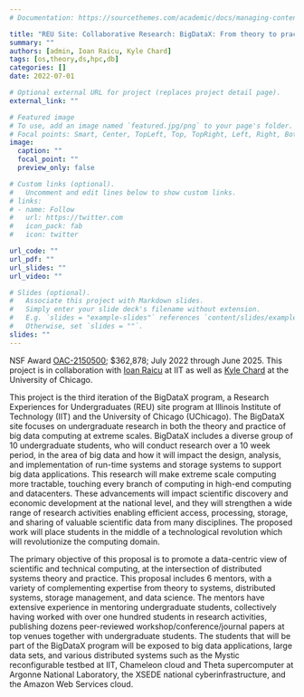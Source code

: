 ```yaml
---
# Documentation: https://sourcethemes.com/academic/docs/managing-content/

title: "REU Site: Collaborative Research: BigDataX: From theory to practice in Big Data computing at eXtreme scales"
summary: ""
authors: [admin, Ioan Raicu, Kyle Chard]
tags: [os,theory,ds,hpc,db]
categories: []
date: 2022-07-01

# Optional external URL for project (replaces project detail page).
external_link: ""

# Featured image
# To use, add an image named `featured.jpg/png` to your page's folder.
# Focal points: Smart, Center, TopLeft, Top, TopRight, Left, Right, BottomLeft, Bottom, BottomRight.
image:
  caption: ""
  focal_point: ""
  preview_only: false

# Custom links (optional).
#   Uncomment and edit lines below to show custom links.
# links:
# - name: Follow
#   url: https://twitter.com
#   icon_pack: fab
#   icon: twitter

url_code: ""
url_pdf: ""
url_slides: ""
url_video: ""

# Slides (optional).
#   Associate this project with Markdown slides.
#   Simply enter your slide deck's filename without extension.
#   E.g. `slides = "example-slides"` references `content/slides/example-slides.md`.
#   Otherwise, set `slides = ""`.
slides: ""
---
```


NSF Award [OAC-2150500](https://www.nsf.gov/awardsearch/showAward?AWD_ID=2150500&HistoricalAwards=false);
$362,878; July 2022 through June 2025. This project is in collaboration with [Ioan Raicu](http://www.cs.iit.edu/~iraicu/) at IIT
as well as [Kyle Chard](https://kylechard.com) at the University of Chicago.

This project is the third iteration of the BigDataX program, a Research Experiences for
Undergraduates (REU) site program at Illinois Institute of Technology (IIT) and the
University of Chicago (UChicago). The BigDataX site focuses on undergraduate
research in both the theory and practice of big data computing at extreme
scales. BigDataX includes a diverse group of 10 undergraduate students, who
will conduct research over a 10 week period, in the area of big data and how it
will impact the design, analysis, and implementation of run-time systems and
storage systems to support big data applications. This research will make
extreme scale computing more tractable, touching every branch of computing in
high-end computing and datacenters. These advancements will impact scientific
discovery and economic development at the national level, and they will
strengthen a wide range of research activities enabling efficient access,
processing, storage, and sharing of valuable scientific data from many
disciplines. The proposed work will place students in the middle of
a technological revolution which will revolutionize the computing domain.

The primary objective of this proposal is to promote a data-centric view of
scientific and technical computing, at the intersection of distributed systems
theory and practice. This proposal includes 6 mentors, with a variety of
complementing expertise from theory to systems, distributed systems, storage
management, and data science. The mentors have extensive experience in
mentoring undergraduate students, collectively having worked with over one
hundred students in research activities, publishing dozens peer-reviewed
workshop/conference/journal papers at top venues together with undergraduate
students. The students that will be part of the BigDataX program will be
exposed to big data applications, large data sets, and various distributed
systems such as the Mystic reconfigurable testbed at IIT, Chameleon cloud and
Theta supercomputer at Argonne National Laboratory, the XSEDE national
cyberinfrastructure, and the Amazon Web Services cloud.
